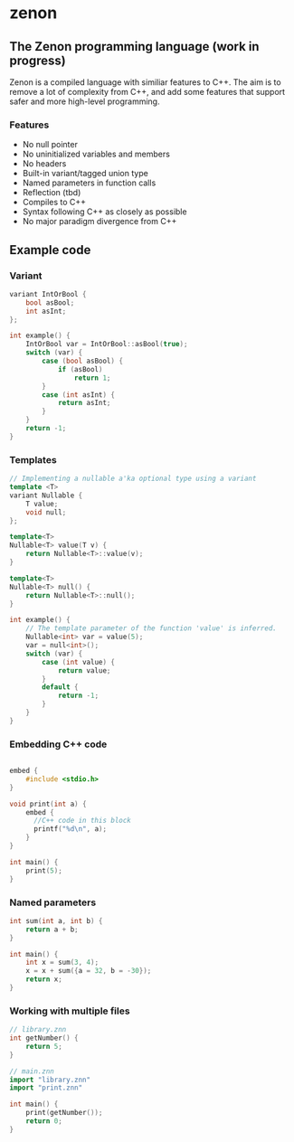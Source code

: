 # zenon
## The Zenon programming language (work in progress)

Zenon is a compiled language with similiar features to C++. The aim is to remove a lot of complexity from C++, and add some features that support safer and more high-level programming.


### Features
* No null pointer
* No uninitialized variables and members
* No headers
* Built-in variant/tagged union type
* Named parameters in function calls
* Reflection (tbd)
* Compiles to C++
* Syntax following C++ as closely as possible
* No major paradigm divergence from C++

## Example code

### Variant

``` C++
variant IntOrBool {
    bool asBool;
    int asInt;
};

int example() {
    IntOrBool var = IntOrBool::asBool(true);
    switch (var) {
        case (bool asBool) {
            if (asBool)
                return 1;
        }
        case (int asInt) {
            return asInt;
        }
    }
    return -1;
}

```

### Templates
``` C++
// Implementing a nullable a'ka optional type using a variant
template <T>
variant Nullable {
    T value;
    void null;
};

template<T>
Nullable<T> value(T v) {
    return Nullable<T>::value(v);
}

template<T>
Nullable<T> null() {
    return Nullable<T>::null();
}

int example() {
    // The template parameter of the function 'value' is inferred.
    Nullable<int> var = value(5);
    var = null<int>();
    switch (var) {
        case (int value) {
            return value;
        }
        default {
            return -1;
        }
    }
}
```

### Embedding C++ code
``` C++

embed {
    #include <stdio.h>
}

void print(int a) {
    embed {
      //C++ code in this block
      printf("%d\n", a);
    }
}

int main() {
    print(5);
}

```

### Named parameters
``` C++
int sum(int a, int b) {
    return a + b;
}

int main() {
    int x = sum(3, 4);
    x = x + sum({a = 32, b = -30});
    return x;
}
```

### Working with multiple files
``` C++
// library.znn
int getNumber() {
    return 5;
}

// main.znn
import "library.znn"
import "print.znn"

int main() {
    print(getNumber());
    return 0;
}
